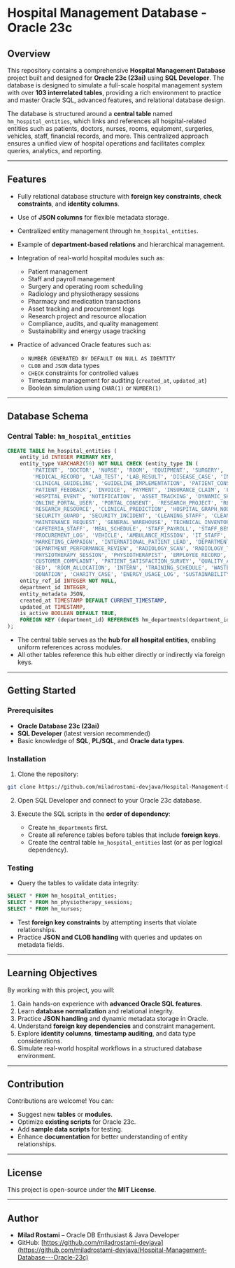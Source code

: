# Hospital Management Database - Oracle 23c

## Overview

This repository contains a comprehensive **Hospital Management Database** project built and designed for **Oracle 23c (23ai)** using **SQL Developer**. The database is designed to simulate a full-scale hospital management system with over **103 interrelated tables**, providing a rich environment to practice and master Oracle SQL, advanced features, and relational database design.

The database is structured around a **central table** named `hm_hospital_entities`, which links and references all hospital-related entities such as patients, doctors, nurses, rooms, equipment, surgeries, vehicles, staff, financial records, and more. This centralized approach ensures a unified view of hospital operations and facilitates complex queries, analytics, and reporting.

---

## Features

* Fully relational database structure with **foreign key constraints**, **check constraints**, and **identity columns**.
* Use of **JSON columns** for flexible metadata storage.
* Centralized entity management through `hm_hospital_entities`.
* Example of **department-based relations** and hierarchical management.
* Integration of real-world hospital modules such as:

  * Patient management
  * Staff and payroll management
  * Surgery and operating room scheduling
  * Radiology and physiotherapy sessions
  * Pharmacy and medication transactions
  * Asset tracking and procurement logs
  * Research project and resource allocation
  * Compliance, audits, and quality management
  * Sustainability and energy usage tracking
* Practice of advanced Oracle features such as:

  * `NUMBER GENERATED BY DEFAULT ON NULL AS IDENTITY`
  * `CLOB` and `JSON` data types
  * `CHECK` constraints for controlled values
  * Timestamp management for auditing (`created_at`, `updated_at`)
  * Boolean simulation using `CHAR(1)` or `NUMBER(1)`

---

## Database Schema

### Central Table: `hm_hospital_entities`

```sql
CREATE TABLE hm_hospital_entities (
    entity_id INTEGER PRIMARY KEY,
    entity_type VARCHAR2(50) NOT NULL CHECK (entity_type IN (
        'PATIENT', 'DOCTOR', 'NURSE', 'ROOM', 'EQUIPMENT', 'SURGERY', 'VEHICLE', 'STAFF', 'OTHER',
        'MEDICAL_RECORD', 'LAB_TEST', 'LAB_RESULT', 'DISEASE_CASE', 'INFECTIOUS_DISEASE',
        'CLINICAL_GUIDELINE', 'GUIDELINE_IMPLEMENTATION', 'PATIENT_CONSENT', 'TELEMEDICINE_SESSION',
        'PATIENT_FEEDBACK', 'INVOICE', 'PAYMENT', 'INSURANCE_CLAIM', 'FINANCIAL_PREDICTION', 'BUDGET',
        'HOSPITAL_EVENT', 'NOTIFICATION', 'ASSET_TRACKING', 'DYNAMIC_SHIFT_ASSIGNMENT', 'SHIFT',
        'ONLINE_PORTAL_USER', 'PORTAL_CONSENT', 'RESEARCH_PROJECT', 'RESEARCH_RESOURCE_ALLOCATION',
        'RESEARCH_RESOURCE', 'CLINICAL_PREDICTION', 'HOSPITAL_GRAPH_NODE', 'HOSPITAL_GRAPH_EDGE',
        'SECURITY_GUARD', 'SECURITY_INCIDENT', 'CLEANING_STAFF', 'CLEANING_SCHEDULE', 'TECHNICAL_STAFF',
        'MAINTENANCE_REQUEST', 'GENERAL_WAREHOUSE', 'TECHNICAL_INVENTORY', 'PHARMACEUTICAL_WAREHOUSE',
        'CAFETERIA_STAFF', 'MEAL_SCHEDULE', 'STAFF_PAYROLL', 'STAFF_BENEFIT', 'PURCHASE_ORDER',
        'PROCUREMENT_LOG', 'VEHICLE', 'AMBULANCE_MISSION', 'IT_STAFF', 'SOFTWARE_LICENSE',
        'MARKETING_CAMPAIGN', 'INTERNATIONAL_PATIENT_LEAD', 'DEPARTMENT_MANAGER',
        'DEPARTMENT_PERFORMANCE_REVIEW', 'RADIOLOGY_SCAN', 'RADIOLOGY_TECHNICIAN',
        'PHYSIOTHERAPY_SESSION', 'PHYSIOTHERAPIST', 'EMPLOYEE_RECORD', 'TRAINING_PROGRAM',
        'CUSTOMER_COMPLAINT', 'PATIENT_SATISFACTION_SURVEY', 'QUALITY_AUDIT', 'COMPLIANCE_CHECKLIST',
        'BED', 'ROOM_ALLOCATION', 'INTERN', 'TRAINING_SCHEDULE', 'WASTE_DISPOSAL_LOG', 'WASTE_TYPE',
        'DONATION', 'CHARITY_CASE', 'ENERGY_USAGE_LOG', 'SUSTAINABILITY_INITIATIVE', 'LOG')),
    entity_ref_id INTEGER NOT NULL,
    department_id INTEGER,
    entity_metadata JSON,
    created_at TIMESTAMP DEFAULT CURRENT_TIMESTAMP,
    updated_at TIMESTAMP,
    is_active BOOLEAN DEFAULT TRUE,
    FOREIGN KEY (department_id) REFERENCES hm_departments(department_id)
);
```

* The central table serves as the **hub for all hospital entities**, enabling uniform references across modules.
* All other tables reference this hub either directly or indirectly via foreign keys.

---

## Getting Started

### Prerequisites

* **Oracle Database 23c (23ai)**
* **SQL Developer** (latest version recommended)
* Basic knowledge of **SQL**, **PL/SQL**, and **Oracle data types**.

### Installation

1. Clone the repository:

```bash
git clone https://github.com/miladrostami-devjava/Hospital-Management-Database---Oracle-23c.git
```

2. Open SQL Developer and connect to your Oracle 23c database.
3. Execute the SQL scripts in the **order of dependency**:

   * Create `hm_departments` first.
   * Create all reference tables before tables that include **foreign keys**.
   * Create the central table `hm_hospital_entities` last (or as per logical dependency).

### Testing

* Query the tables to validate data integrity:

```sql
SELECT * FROM hm_hospital_entities;
SELECT * FROM hm_physiotherapy_sessions;
SELECT * FROM hm_nurses;
```

* Test **foreign key constraints** by attempting inserts that violate relationships.
* Practice **JSON and CLOB handling** with queries and updates on metadata fields.

---

## Learning Objectives

By working with this project, you will:

1. Gain hands-on experience with **advanced Oracle SQL features**.
2. Learn **database normalization** and relational integrity.
3. Practice **JSON handling** and dynamic metadata storage in Oracle.
4. Understand **foreign key dependencies** and constraint management.
5. Explore **identity columns**, **timestamp auditing**, and data type considerations.
6. Simulate real-world hospital workflows in a structured database environment.

---

## Contribution

Contributions are welcome! You can:

* Suggest new **tables** or **modules**.
* Optimize **existing scripts** for Oracle 23c.
* Add **sample data scripts** for testing.
* Enhance **documentation** for better understanding of entity relationships.

---

## License

This project is open-source under the **MIT License**.

---

## Author

* **Milad Rostami** – Oracle DB Enthusiast & Java Developer
* GitHub: [https://github.com/miladrostami-devjava](https://github.com/miladrostami-devjava/Hospital-Management-Database---Oracle-23c)
